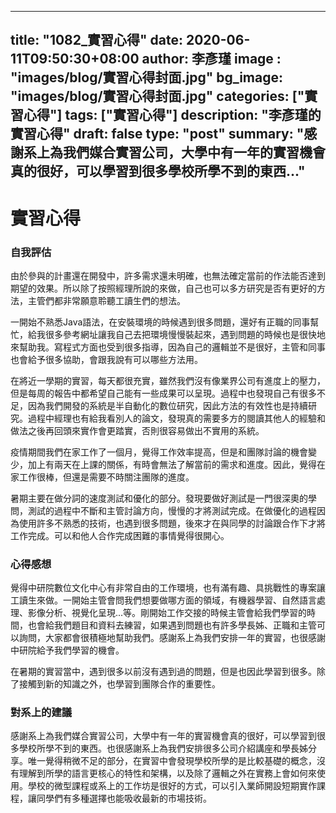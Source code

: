 
---
title: "1082_實習心得"
date: 2020-06-11T09:50:30+08:00
author: 李彥瑾
image : "images/blog/實習心得封面.jpg"
bg_image: "images/blog/實習心得封面.jpg"
categories: ["實習心得"]
tags: ["實習心得"]
description: "李彥瑾的實習心得"
draft: false
type: "post"
summary: "感謝系上為我們媒合實習公司，大學中有一年的實習機會真的很好，可以學習到很多學校所學不到的東西..."
---
# **實習心得**
### 自我評估
由於參與的計畫還在開發中，許多需求還未明確，也無法確定當前的作法能否達到期望的效果。所以除了按照經理所說的來做，自己也可以多方研究是否有更好的方法，主管們都非常願意聆聽工讀生們的想法。

一開始不熟悉Java語法，在安裝環境的時候遇到很多問題，還好有正職的同事幫忙，給我很多參考網址讓我自己去把環境慢慢裝起來，遇到問題的時候也是很快地來幫助我。寫程式方面也受到很多指導，因為自己的邏輯並不是很好，主管和同事也會給予很多協助，會跟我說有可以哪些方法用。

在將近一學期的實習，每天都很充實，雖然我們沒有像業界公司有進度上的壓力，但是每周的報告中都希望自己能有一些成果可以呈現。過程中也發現自己有很多不足，因為我們開發的系統是半自動化的數位研究，因此方法的有效性也是持續研究。過程中經理也有給我看別人的論文，發現真的需要多方的閱讀其他人的經驗和做法之後再回頭來實作會更踏實，否則很容易做出不實用的系統。

疫情期間我們在家工作了一個月，覺得工作效率提高，但是和團隊討論的機會變少，加上有兩天在上課的關係，有時會無法了解當前的需求和進度。因此，覺得在家工作很棒，但還是需要不時關注團隊的進度。

暑期主要在做分詞的速度測試和優化的部分。發現要做好測試是一門很深奧的學問，測試的過程中不斷和主管討論方向，慢慢的才將測試完成。在做優化的過程因為使用許多不熟悉的技術，也遇到很多問題，後來才在與同學的討論跟合作下才將工作完成。可以和他人合作完成困難的事情覺得很開心。

### 心得感想
覺得中研院數位文化中心有非常自由的工作環境，也有滿有趣、具挑戰性的專案讓工讀生來做。一開始主管會問我們想要做哪方面的領域，有機器學習、自然語言處理、影像分析、視覺化呈現...等。剛開始工作交接的時候主管會給我們學習的時間，也會給我們題目和資料去練習，如果遇到問題也有許多學長姊、正職和主管可以詢問，大家都會很積極地幫助我們。感謝系上為我們安排一年的實習，也很感謝中研院給予我們學習的機會。

在暑期的實習當中，遇到很多以前沒有遇到過的問題，但是也因此學習到很多。除了接觸到新的知識之外，也學習到團隊合作的重要性。

### 對系上的建議
感謝系上為我們媒合實習公司，大學中有一年的實習機會真的很好，可以學習到很多學校所學不到的東西。也很感謝系上為我們安排很多公司介紹講座和學長姊分享。唯一覺得稍微不足的部分，在實習中會發現學校所學的是比較基礎的概念，沒有理解到所學的語言更核心的特性和架構，以及除了邏輯之外在實務上會如何來使用。學校的微型課程或系上的工作坊是很好的方式，可以引入業師開設短期實作課程，讓同學們有多種選擇也能吸收最新的市場技術。

